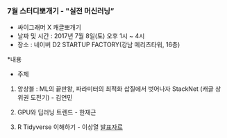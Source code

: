 ### 7월 스터디뽀개기 - "실전 머신러닝” 

* 싸이그래머 X 캐글뽀개기 
* 날짜 및 시간 : 2017년 7월 8일(토) 오후 1시 ~ 4시 
* 장소 : 네이버 D2 STARTUP FACTORY(강남 메리츠타워, 16층) 

 *내용
- 주제
1) 앙상블 : ML의 끝판왕, 파라미터의 최적화 삽질에서 벗어나자 StackNet (캐글 상위권 도전기) - 김연민 

2) GPU와 딥러닝 트렌드 - 한재근 

3) R Tidyverse 이해하기 - 이상열
[발표자료](https://github.com/KaggleBreak/studybreak/tree/gh-pages/2017/seminar/R_tidyverse)

